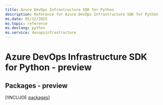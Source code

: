 ```yaml
---
title: Azure DevOps Infrastructure SDK for Python
description: Reference for Azure DevOps Infrastructure SDK for Python
ms.date: 05/12/2025
ms.topic: reference
ms.devlang: python
ms.service: devopsinfrastructure
---
```

# Azure DevOps Infrastructure SDK for Python - preview
## Packages - preview
[!INCLUDE [packages](devops-infrastructure-index.md)]